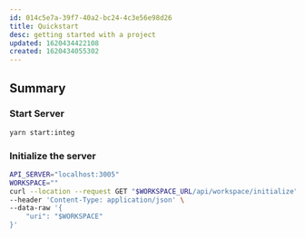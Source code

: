 ```yaml
---
id: 014c5e7a-39f7-40a2-bc24-4c3e56e98d26
title: Quickstart
desc: getting started with a project
updated: 1620434422108
created: 1620434055302
---
```


## Summary

### Start Server
```sh
yarn start:integ
```

### Initialize the server
```sh
API_SERVER="localhost:3005"
WORKSPACE=""
curl --location --request GET "$WORKSPACE_URL/api/workspace/initialize" \
--header 'Content-Type: application/json' \
--data-raw '{
    "uri": "$WORKSPACE"
}'
```